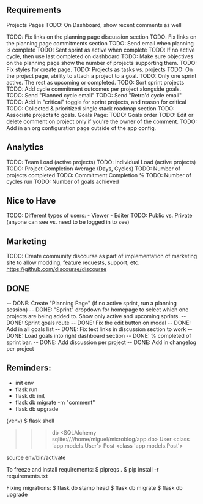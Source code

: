 ## Requirements
Projects Pages
TODO: On Dashboard, show recent comments as well
<!-- TODO: Fix the star/critical functionality on planning page -->
TODO: Fix links on the planning page discussion section
TODO: Fix links on the planning page commitments section
TODO: Send email when planning is complete
TODO: Sent sprint as active when complete
TODO: If no active cycle, then use last completed on dashboard
TODO: Make sure objectives on the planning page show the number of projects supporting them.
TODO: Fix styles for create page. 
TODO: Projects as tasks vs. projects
TODO: On the project page, ability to attach a project to a goal.
TODO: Only one sprint active. The rest as upcoming or completed.
TODO: Sort sprint projects
TODO: Add cycle commitment outcomes per project alongside goals.
TODO: Send "Planned cycle email"
TODO: Send "Retro'd cycle email"
TODO: Add in "critical" toggle for sprint projects, and reason for critical
TODO: Collected & prioritized single stack roadmap section
TODO: Associate projects to goals.
Goals Page:
TODO: Goals order
TODO: Edit or delete comment on project only if you're the owner of the comment.
TODO: Add in an org configuration page outside of the app config.

## Analytics
TODO: Team Load (active projects)
TODO: Individual Load (active projects)
TODO: Project Completion Average (Days, Cycles)
TODO: Number of projects completed
TODO: Commitment Completion %
TODO: Number of cycles run
TODO: Number of goals achieved

## Nice to Have
TODO: Different types of users:
    - Viewer
    - Editer
TODO: Public vs. Private (anyone can see vs. need to be logged in to see)

## Marketing
TODO: Create community discourse as part of implementation of marketing site to allow modding, feature requests, support, etc.  https://github.com/discourse/discourse

## DONE
-- DONE: Create "Planning Page" (if no active sprint, run a planning session)
-- DONE: "Sprint" dropdown for homepage to select which one projects are being added to. Show only active and upcoming sprints.
-- DONE: Sprint goals route
-- DONE: Fix the edit button on modal
-- DONE: Add in all goals list
-- DONE: Fix text links in discussion section to work
-- DONE: Load goals into right dashboard section
-- DONE: % completed of sprint bar.
-- DONE: Add discussion per project
-- DONE: Add in changelog per project

## Reminders:

- init env
- flask run
- flask db init
- flask db migrate -m "comment"
- flask db upgrade

(venv) $ flask shell
>>> db
<SQLAlchemy sqlite:////home/miguel/microblog/app.db>
>>> User
<class 'app.models.User'>
>>> Post
<class 'app.models.Post'>


source env/bin/activate

To freeze and install requirements:
$ pipreqs . 
$ pip install -r requirements.txt


Fixing migrations:
$ flask db stamp head
$ flask db migrate
$ flask db upgrade
